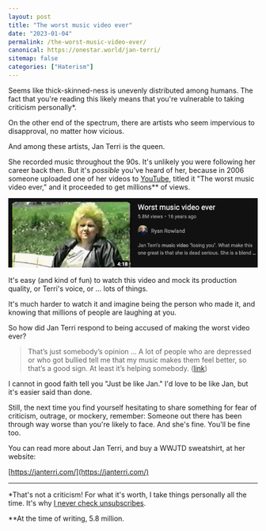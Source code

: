 ```yaml
---
layout: post
title: "The worst music video ever"
date: "2023-01-04"
permalink: /the-worst-music-video-ever/
canonical: https://onestar.world/jan-terri/
sitemap: false
categories: ["Haterism"]
---
```


Seems like thick-skinned-ness is unevenly distributed among humans. The fact that you're reading this likely means that you're vulnerable to taking criticism personally*.

On the other end of the spectrum, there are artists who seem impervious to disapproval, no matter how vicious.

And among these artists, Jan Terri is the queen.

She recorded music throughout the 90s. It's unlikely you were following her career back then. But it's _possible_ you've heard of her, because in 2006 someone uploaded one of her videos to [YouTube](https://www.youtube.com/watch?v=OE2l6CPna4M), titled it "The worst music video ever," and it proceeded to get millions** of views. 

[![screenshot of jan terri video](/images/jan-terri-video.png)](https://www.youtube.com/watch?v=OE2l6CPna4M)

It's easy (and kind of fun) to watch this video and mock its production quality, or Terri's voice, or ... lots of things.

It's much harder to watch it and imagine being the person who made it, and knowing that millions of people are laughing at you.

So how did Jan Terri respond to being accused of making the worst video ever?

> That’s just somebody’s opinion ... A lot of people who are depressed or who got bullied tell me that my music makes them feel better, so that’s a good sign. At least it’s helping somebody. ([link](https://www.laweekly.com/losing-you-internet-sensation-jan-terri-is-laying-low-in-lake-elsinore/))

I cannot in good faith tell you "Just be like Jan." I'd love to be like Jan, but it's easier said than done.

Still, the next time you find yourself hesitating to share something for fear of criticism, outrage, or mockery, remember: Someone out there has been through way worse than you're likely to face. And she's fine. You'll be fine too.

You can read more about Jan Terri, and buy a WWJTD sweatshirt, at her website:

[https://janterri.com/](https://janterri.com/)

---

*That's not a criticism! For what it's worth, I take things personally all the time. It's why [I never check unsubscribes](/newsletter).

**At the time of writing, 5.8 million.
